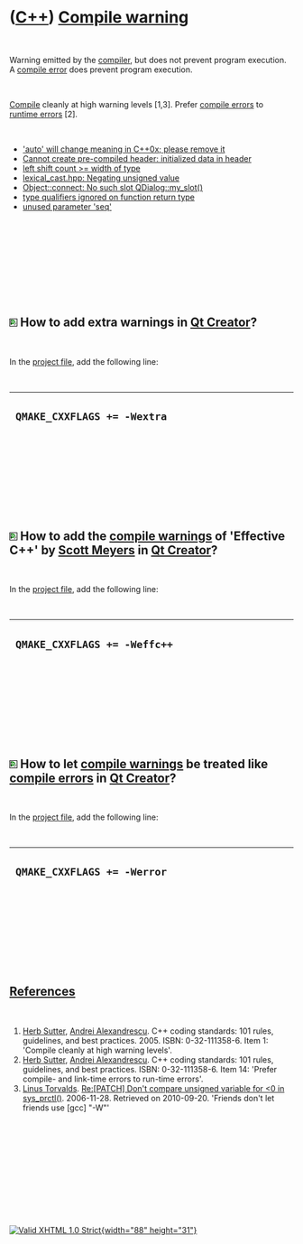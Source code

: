 



 

 

 

 

 

([C++](Cpp.htm)) [Compile warning](CppCompileWarning.htm)
=========================================================

 

Warning emitted by the [compiler](CppCompiler.htm), but does not prevent
program execution. A [compile error](CppCompileError.htm) does prevent
program execution.

 

[Compile](CppCompiler.htm) cleanly at high warning levels \[1,3\].
Prefer [compile errors](CppCompileError.htm) to [runtime
errors](CppRuntimeError.htm) \[2\].

 

-   ['auto' will change meaning in C++0x; please remove
    it](CppCompileWarningAutoWillChangeMeaningInC++0x.htm)
-   [Cannot create pre-compiled header: initialized data in
    header](CppCompileWarningCannotCreatePreCompiledHeaderInitializedDataInHeader.htm)
-   [left shift count &gt;= width of
    type](CppCompileWarningLeftShiftCounterBiggerOrEqualToWidthOfType.htm)
-   [lexical\_cast.hpp: Negating unsigned
    value](CppCompileWarningLexical_castHppNegatingUnsignedValue.htm)
-   [Object::connect: No such
    slot QDialog::my\_slot()](CppCompileWarningNoSuchSlot.htm)
-   [type qualifiers ignored on function return
    type](CppCompileWarningTypeQualifiersIgnoredOnFunctionReturnType.htm)
-   [unused parameter 'seq'](CppCompileWarningUnusedParameterSeq.htm)

 

 

 

 

 

![Qt Creator](PicQtCreator.png) How to add extra warnings in [Qt Creator](CppQtCreator.htm)?
--------------------------------------------------------------------------------------------

 

In the [project file](CppQtProjectFile.htm), add the following line:

 

  ------------------------------
  ` QMAKE_CXXFLAGS += -Wextra`
  ------------------------------

 

 

 

 

 

![Qt Creator](PicQtCreator.png) How to add the [compile warnings](CppCompileWarning.htm) of 'Effective C++' by [Scott Meyers](CppScottMeyers.htm) in [Qt Creator](CppQtCreator.htm)?
------------------------------------------------------------------------------------------------------------------------------------------------------------------------------------

 

In the [project file](CppQtProjectFile.htm), add the following line:

 

  -------------------------------
  ` QMAKE_CXXFLAGS += -Weffc++`
  -------------------------------

 

 

 

 

 

![Qt Creator](PicQtCreator.png) How to let [compile warnings](CppCompileWarning.htm) be treated like [compile errors](CppCompileError.htm) in [Qt Creator](CppQtCreator.htm)?
-----------------------------------------------------------------------------------------------------------------------------------------------------------------------------

 

In the [project file](CppQtProjectFile.htm), add the following line:

 

  ------------------------------
  ` QMAKE_CXXFLAGS += -Werror`
  ------------------------------

 

 

 

 

 

[References](CppReferences.htm)
-------------------------------

 

1.  [Herb Sutter](CppHerbSutter.htm), [Andrei
    Alexandrescu](CppAndreiAlexandrescu.htm). C++ coding standards: 101
    rules, guidelines, and best practices. 2005. ISBN: 0-32-111358-6.
    Item 1: 'Compile cleanly at high warning levels'.
2.  [Herb Sutter](CppHerbSutter.htm), [Andrei
    Alexandrescu](CppAndreiAlexandrescu.htm). C++ coding standards: 101
    rules, guidelines, and best practices. ISBN: 0-32-111358-6. Item 14:
    'Prefer compile- and link-time errors to run-time errors'.
3.  [Linus Torvalds](LinusTorvalds.htm). [Re:\[PATCH\] Don't compare
    unsigned variable for &lt;0
    in sys\_prctl()](http://linux.derkeiler.com/Mailing-Lists/Kernel/2006-11/msg08325.html). 2006-11-28.
    Retrieved on 2010-09-20. 'Friends don't let friends use \[gcc\]
    "-W"'

 

 

 

 

 





 

[![Valid XHTML 1.0 Strict](valid-xhtml10.png){width="88"
height="31"}](http://validator.w3.org/check?uri=referer)
